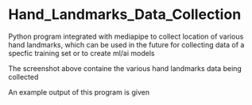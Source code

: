 # Hand_Landmarks_Data_Collection
Python program integrated with mediapipe to collect location of various hand landmarks, which can be used in the future for collecting data of a specfic training set or to create ml/ai models

The screenshot above containe the various hand landmarks data being collected

An example output of this program is given
